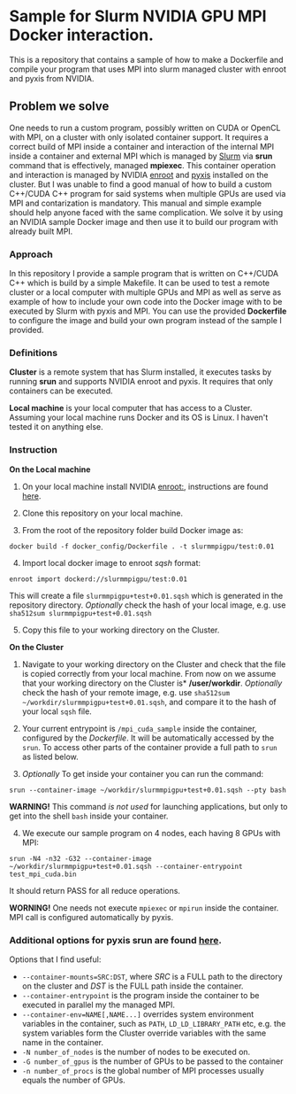 # Sample for Slurm NVIDIA GPU MPI Docker interaction.

This is a repository that contains a sample of how to make a Dockerfile and compile your program that uses MPI into slurm managed cluster with enroot and pyxis from NVIDIA.


## Problem we solve
One needs to run a custom program, possibly written on CUDA or OpenCL with MPI, on a cluster with only isolated container support. It requires a correct build of MPI inside a container and interaction of the internal MPI inside a container and external MPI which is managed by [Slurm](https://github.com/SchedMD/slurm) via **srun** command that is effectively, managed **mpiexec**. This container operation and interaction is managed by NVIDIA [enroot](https://github.com/NVIDIA/enroot) and [pyxis](https://github.com/NVIDIA/pyxis) installed on the cluster. But I was unable to find a good manual of how to build a custom C++/CUDA C++ program for said systems when multiple GPUs are used via MPI and contarization is mandatory. This manual and simple example should help anyone faced with the same complication. We solve it by using an NVIDIA sample Docker image and then use it to build our program with already built MPI.

### Approach
In this repository I provide a sample program that is written on C++/CUDA C++ which is build by a simple Makefile. It can be used to test a remote cluster or a local computer with multiple GPUs and MPI as well as serve as example of how to include your own code into the Docker image with to be executed by Slurm with pyxis and MPI. You can use the provided **Dockerfile** to configure the image and build your own program instead of the sample I provided.

### Definitions
**Cluster** is a remote system that has Slurm installed, it executes tasks by running **srun** and supports NVIDIA enroot and pyxis. It requires that only containers can be executed. 

**Local machine** is your local computer that has access to a Cluster. Assuming your local machine runs Docker and its OS is Linux. I haven't tested it on anything else.

### Instruction
**On the Local machine**
1. On your local machine install NVIDIA [enroot:](https://github.com/NVIDIA/enroot), instructions are found [here](https://github.com/NVIDIA/enroot/blob/master/doc/installation.md).

2. Clone this repository on your local machine.

3. From the root of the repository folder build Docker image as:

```
docker build -f docker_config/Dockerfile . -t slurmmpigpu/test:0.01

```
4. Import local docker image to enroot *sqsh* format:
```
enroot import dockerd://slurmmpigpu/test:0.01
```
This will create a file `slurmmpigpu+test+0.01.sqsh` which is generated in the repository directory. *Optionally* check the hash of your local image, e.g. use `sha512sum slurmmpigpu+test+0.01.sqsh`

5. Copy this file to your working directory on the Cluster.

**On the Cluster**

1. Navigate to your working directory on the Cluster and check that the file is copied correctly from your local machine. 
From now on we assume that your working directory on the Cluster is* **/user/workdir**.
*Optionally* check the hash of your remote image, e.g. use `sha512sum ~/workdir/slurmmpigpu+test+0.01.sqsh`, and compare it to the hash of your local `sqsh` file. 

2. Your current entrypoint is `/mpi_cuda_sample` inside the container, configured by the *Dockerfile*. It will be automatically accessed by the `srun`. To access other parts of the container provide a full path to `srun` as listed below.

3. *Optionally* To get inside your container you can run the command:
```
srun --container-image ~/workdir/slurmmpigpu+test+0.01.sqsh --pty bash
```
**WARNING!** This command *is not used* for launching applications, but only to get into the shell `bash` inside your container.

4. We execute our sample program on 4 nodes, each having 8 GPUs with MPI:
```
srun -N4 -n32 -G32 --container-image ~/workdir/slurmmpigpu+test+0.01.sqsh --container-entrypoint test_mpi_cuda.bin
```
It should return PASS for all reduce operations.

**WORNING!** One needs not execute `mpiexec` or `mpirun` inside the container. MPI call is configured automatically by pyxis.

### Additional options for pyxis srun are found [here](https://github.com/NVIDIA/pyxis).
Options that I find useful:
- `--container-mounts=SRC:DST`, where *SRC* is a FULL path to the directory on the cluster and *DST* is the FULL path inside the container.
- `--container-entrypoint` is the program inside the container to be executed in parallel my the managed MPI.
- `--container-env=NAME[,NAME...]` overrides system environment variables in the container, such as `PATH`, `LD_LD_LIBRARY_PATH` etc, e.g. the system variables form the Cluster override variables with the same name in the container.
- `-N number_of_nodes` is the number of nodes to be executed on.
- `-G number_of_gpus` is the number of GPUs to be passed to the container
- `-n number_of_procs` is the global number of MPI processes usually equals the number of GPUs.
